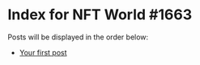 # Index for NFT World #1663
Posts will be displayed in the order below:

- [Your first post](./001-first.md)

